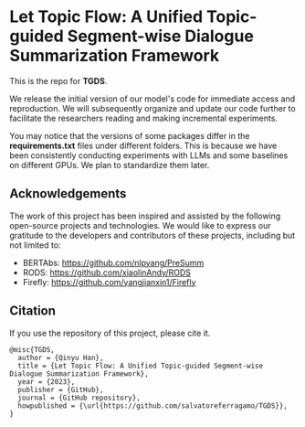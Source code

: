 # Let Topic Flow: A Unified Topic-guided Segment-wise Dialogue Summarization Framework

This is the repo for **TGDS**.  

  
We release the initial version of our model's code for immediate access and reproduction. We will subsequently organize and update our code further to facilitate the researchers reading and making incremental experiments.  


You may notice that the versions of some packages differ in the **requirements.txt** files under different folders. This is because we have been consistently conducting experiments with LLMs and some baselines on different GPUs. We plan to standardize them later.


## Acknowledgements

The work of this project has been inspired and assisted by the following open-source projects and technologies. We would like to express our gratitude to the developers and contributors of these projects, including but not limited to:

* BERTAbs: https://github.com/nlpyang/PreSumm
* RODS: https://github.com/xiaolinAndy/RODS
* Firefly: https://github.com/yangjianxin1/Firefly

## Citation

If you use the repository of this project, please cite it.

```
@misc{TGDS,
  author = {Qinyu Han},
  title = {Let Topic Flow: A Unified Topic-guided Segment-wise Dialogue Summarization Framework},
  year = {2023},
  publisher = {GitHub},
  journal = {GitHub repository},
  howpublished = {\url{https://github.com/salvatoreferragamo/TGDS}},
}
```
